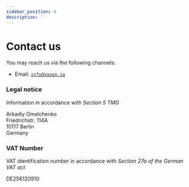 ```yaml
---
sidebar_position: 4
description: ''
---
```


# Contact us

You may reach us via the following channels:

- Email: [`info@vason.io`](mailto:info@vason.io)

### Legal notice

Information in accordance with _Section 5 TMG_

Arkadiy Omelchenko<br/>
Friedrichstr. 114A<br/>
10117 Berlin<br/>
Germany<br/>

### VAT Number

VAT identification number in accordance with _Section 27a of the German VAT act_

DE256120910
